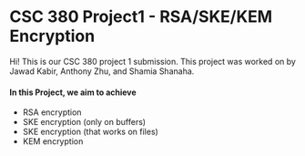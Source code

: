 # CSC 380 Project1 - RSA/SKE/KEM Encryption
Hi! This is our CSC 380 project 1 submission. This project was worked on by Jawad Kabir, Anthony Zhu, and Shamia Shanaha.

#### In this Project, we aim to achieve

* RSA encryption
* SKE encryption (only on buffers)
* SKE encryption (that works on files)
* KEM encryption